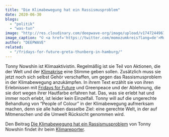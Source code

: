 ```yaml
---
title: "Die Klimabewegung hat ein Rassismusproblem"
date: 2020-06-30
blogs: 
  - "politik"
  - "was-tun"
image: "http://res.cloudinary.com/deepwave-org/image/upload/v1747244967/deepwave.org/tonnydatteln-4961-960-640-80-c.jpg"
image_caption: "© <a href='https://twitter.com/momozumkreis?lang=de'>Momo</a>"
author: "DEEPWAVE"
related: 
  - "/fridays-for-future-greta-thunberg-in-hamburg/"
---
```


Tonny Nowshin ist Klimaaktivistin. Regelmäßig ist sie Teil von Aktionen, die der Welt und der [Klimakrise](https://www.deepwave.org/die-ozeane/klimawandel/) eine Stimme geben sollen. Zusätzlich muss sie jetzt noch sich selbst Gehör verschaffen, um gegen das Rassismusproblem in der Klimabewegung anzukämpfen. In ihrem Text erzählt sie von ihren Erlebnissen mit [Fridays for Future](https://www.deepwave.org/fridays-for-future-greta-thunberg-in-hamburg/) und Greenpeace und der Ablehnung, die sie dort wegen ihrer Hautfarbe erfahren hat. Das, was sie erlebt hat und immer noch erlebt, ist leider kein Einzelfall. Tonny will auf die ungerechte Behandlung von “People of Colour” in der Klimabewegung aufmerksam machen, denn sie alle haben dasselbe Ziel: eine gerechte Welt, in der auf Mitmenschen und die Umwelt Rücksicht genommen wird.

Den Beitrag [Die Klimabewegung hat ein Rassismusproblem](https://www.klimareporter.de/protest/die-klimabewegung-hat-ein-rassismusproblem) von Tonny Nowshin findet ihr beim [Klimareporter](https://www.klimareporter.de/).
